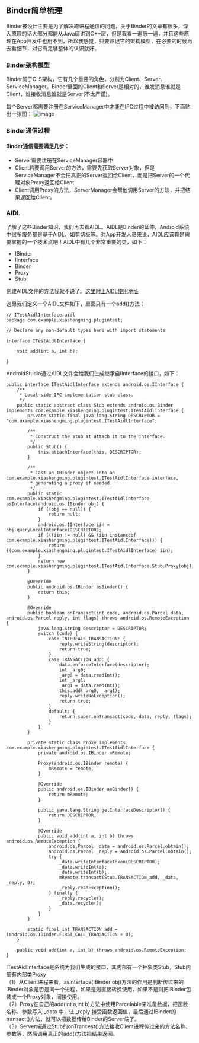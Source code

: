 ## Binder简单梳理
Binder被设计主要是为了解决跨进程通信的问题，关于Binder的文章有很多，深入原理的话大部分都能从Java层讲到C++层，但是我看一遍忘一遍，并且这些原理在App开发中也用不到，所以我感觉，只要熟记它的架构模型，在必要的时候再去看细节，对它有足够整体的认识就好。
### Binder架构模型
Binder属于C-S架构，它有几个重要的角色，分别为Client、Server、ServiceManager。Binder里面的Client和Server是相对的，谁发消息谁就是Client，谁接收消息谁就是Server(不太严谨)。<br/>

每个Server都需要注册在ServiceManager中才能在IPC过程中被访问到，下面贴出一张图：
![image](http://note.youdao.com/yws/res/165/WEBRESOURCE7c3a4ce28db1f3886506cb82fd1e188e)

### Binder通信过程
#### Binder通信需要满足几步：
* Server需要注册在ServiceManager容器中
* Client若要调用Server的方法，需要先获取Server对象，但是ServiceManager不会把真正的Server返回给Client，而是把Server的一个代理对象Proxy返回给Client
* Client调用Proxy的方法，ServerManager会帮他调用Server的方法，并把结果返回给Client。
### AIDL
了解了这些Binder知识，我们再去看AIDL。AIDL是Binder的延伸，Android系统中很多服务都是基于AIDL，如剪切板等。对App开发人员来说，AIDL应该算是需要掌握的一个技术点吧！AIDL中有几个非常重要的类，如下：
* IBinder
* IInterface
* Binder
* Proxy
* Stub

创建AIDL文件的方法我就不说了。[这里附上AIDL使用地址](https://developer.android.com/guide/components/aidl?hl=zh-cn)

这里我们定义一个AIDL文件如下，里面只有一个add()方法：
```
// ITestAidlInterface.aidl
package com.example.xiashengming.plugintest;

// Declare any non-default types here with import statements

interface ITestAidlInterface {

    void add(int a, int b);

}
```
AndroidStudio通过AIDL文件会给我们生成继承自IInterface的接口，如下：
```
public interface ITestAidlInterface extends android.os.IInterface {
    /**
     * Local-side IPC implementation stub class.
     */
    public static abstract class Stub extends android.os.Binder implements com.example.xiashengming.plugintest.ITestAidlInterface {
        private static final java.lang.String DESCRIPTOR = "com.example.xiashengming.plugintest.ITestAidlInterface";

        /**
         * Construct the stub at attach it to the interface.
         */
        public Stub() {
            this.attachInterface(this, DESCRIPTOR);
        }

        /**
         * Cast an IBinder object into an com.example.xiashengming.plugintest.ITestAidlInterface interface,
         * generating a proxy if needed.
         */
        public static com.example.xiashengming.plugintest.ITestAidlInterface asInterface(android.os.IBinder obj) {
            if ((obj == null)) {
                return null;
            }
            android.os.IInterface iin = obj.queryLocalInterface(DESCRIPTOR);
            if (((iin != null) && (iin instanceof com.example.xiashengming.plugintest.ITestAidlInterface))) {
                return ((com.example.xiashengming.plugintest.ITestAidlInterface) iin);
            }
            return new com.example.xiashengming.plugintest.ITestAidlInterface.Stub.Proxy(obj);
        }

        @Override
        public android.os.IBinder asBinder() {
            return this;
        }

        @Override
        public boolean onTransact(int code, android.os.Parcel data, android.os.Parcel reply, int flags) throws android.os.RemoteException {
            java.lang.String descriptor = DESCRIPTOR;
            switch (code) {
                case INTERFACE_TRANSACTION: {
                    reply.writeString(descriptor);
                    return true;
                }
                case TRANSACTION_add: {
                    data.enforceInterface(descriptor);
                    int _arg0;
                    _arg0 = data.readInt();
                    int _arg1;
                    _arg1 = data.readInt();
                    this.add(_arg0, _arg1);
                    reply.writeNoException();
                    return true;
                }
                default: {
                    return super.onTransact(code, data, reply, flags);
                }
            }
        }

        private static class Proxy implements com.example.xiashengming.plugintest.ITestAidlInterface {
            private android.os.IBinder mRemote;

            Proxy(android.os.IBinder remote) {
                mRemote = remote;
            }

            @Override
            public android.os.IBinder asBinder() {
                return mRemote;
            }

            public java.lang.String getInterfaceDescriptor() {
                return DESCRIPTOR;
            }

            @Override
            public void add(int a, int b) throws android.os.RemoteException {
                android.os.Parcel _data = android.os.Parcel.obtain();
                android.os.Parcel _reply = android.os.Parcel.obtain();
                try {
                    _data.writeInterfaceToken(DESCRIPTOR);
                    _data.writeInt(a);
                    _data.writeInt(b);
                    mRemote.transact(Stub.TRANSACTION_add, _data, _reply, 0);
                    _reply.readException();
                } finally {
                    _reply.recycle();
                    _data.recycle();
                }
            }
        }

        static final int TRANSACTION_add = (android.os.IBinder.FIRST_CALL_TRANSACTION + 0);
    }

    public void add(int a, int b) throws android.os.RemoteException;
}
```
ITestAidlInterface是系统为我们生成的接口，其内部有一个抽象类Stub，Stub内部有内部类Proxy<br/>
（1）从Client进程来看，asInterface(IBinder obj)方法的作用是判断传过来的IBinder对象是否是同一个进程，如果是则直接转换使用，如果不是则把IBinder包装成一个Proxy对象，间接使用。<br/>
（2）Proxy在自己的add(int a,int b)方法中使用Parcelable来准备数据，把函数名称、参数写入 _data 中，让 _reply 接受函数返回值，最后通过IBinder的transact()方法，就可以把数据传给Binder的Server端了。<br/>
（3）Server端通过Stub的onTrancest()方法接收Client进程传过来的方法名称、参数等，然后调用真正的add()方法把结果返回。
